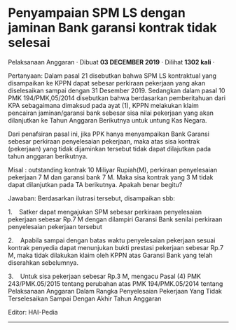 Penyampaian SPM LS dengan jaminan Bank garansi kontrak tidak selesai
====================================================================

Pelaksanaan Anggaran · Dibuat **03 DECEMBER 2019** · Dilihat **1302 kali** ·

Pertanyaan: Dalam pasal 21 disebutkan bahwa SPM LS kontraktual yang disampaikan ke KPPN dapat sebesar perkiraan pekerjaan yang akan diselesaikan sampai dengan 31 Desember 2019. Sedangkan dalam pasal 10 PMK 194/PMK,05/2014 disebutkan bahwa berdasarkan pemberitahuan dari KPA sebagaimana dimaksud pada ayat (1), KPPN melakukan klaim pencairan jaminan/garansi bank sebesar sisa nilai pekerjaan yang akan dilanjutkan ke Tahun Anggaran Berikutnya untuk untung Kas Negara.

Dari penafsiran pasal ini, jika PPK hanya menyampaikan Bank Garansi sebesar perkiraan penyelesaian pekerjaan, maka atas sisa kontrak (pekerjaan) yang tidak dijaminkan tersebut tidak dapat dilajutkan pada tahun anggaran berikutnya.  

Misal : outstanding kontrak 10 Miliyar Rupiah(M), perkiraan penyelesaian pekerjaan 7 M dan garansi bank 7 M. Maka sisa kontrak yang 3 M tidak dapat dilanjutkan pada TA berikutnya. Apakah benar begitu?

  

Jawaban: Berdasarkan ilutrasi tersebut, disampaikan sbb:  

1.    Satker dapat mengajukan SPM sebesar perkiraan penyelesaian pekerjaan sebesar Rp.7 M dengan dilampiri Garansi Bank senilai perkiraan penyelesaian pekerjaan tersebut

2.    Apabila sampai dengan batas waktu penyelesaian pekerjaan sesuai kontrak penyedia dapat menunjukan bukti prestasi pekerjaan sebesar Rp.7 M, maka tidak dilakukan klaim oleh KPPN atas Garansi Bank yang telah diserahkan sebelumnya.

3.    Untuk sisa pekerjaan sebesar Rp.3 M, mengacu Pasal (4) PMK 243/PMK.05/2015 tentang perubahan atas PMK 194/PMK.05/2014 tentang Pelaksanaan Anggaran Dalam Rangka Penyelesaian Pekerjaan Yang Tidak Terselesaikan Sampai Dengan Akhir Tahun Anggaran

  

Editor: HAI-Pedia  

  
  
  

* * *